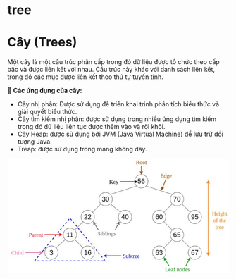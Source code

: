 # tree

# Cây (Trees)

Một cây là một cấu trúc phân cấp trong đó dữ liệu được tổ chức theo cấp bậc và được liên kết với nhau. Cấu trúc này khác với danh sách liên kết, trong đó các mục được liên kết theo thứ tự tuyến tính.

🔹 **Các ứng dụng của cây:**

- Cây nhị phân: Được sử dụng để triển khai trình phân tích biểu thức và giải quyết biểu thức.
- Cây tìm kiếm nhị phân: được sử dụng trong nhiều ứng dụng tìm kiếm trong đó dữ liệu liên tục được thêm vào và rời khỏi.
- Cây Heap: được sử dụng bởi JVM (Java Virtual Machine) để lưu trữ đối tượng Java.
- Treap: được sử dụng trong mạng không dây.

![Minh hoa](./422931952_382216374400459_6977793845534405207_n.jpeg)
